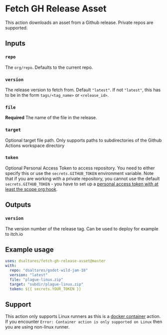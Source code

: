 # Fetch GH Release Asset

This action downloads an asset from a Github release. Private repos are supported.

## Inputs

### `repo`

The `org/repo`. Defaults to the current repo.

### `version`

The release version to fetch from. Default `"latest"`. If not `"latest"`, this has to be in the form `tags/<tag_name>` or `<release_id>`.

### `file`

**Required** The name of the file in the release.

### `target`

Optional target file path. Only supports paths to subdirectories of the Github Actions workspace directory

### `token`

Optional Personal Access Token to access repository. You need to either specify this or use the ``secrets.GITHUB_TOKEN`` environment variable. Note that if you are working with a private repository, you cannot use the default ``secrets.GITHUB_TOKEN`` - you have to set up a [personal access token with at least the scope org:hook](https://github.com/dsaltares/fetch-gh-release-asset/issues/10#issuecomment-668665447).

## Outputs

### `version`

The version number of the release tag. Can be used to deploy for example to itch.io

## Example usage

```yaml
uses: dsaltares/fetch-gh-release-asset@master
with:
  repo: "dsaltares/godot-wild-jam-18"
  version: "latest"
  file: "plague-linux.zip"
  target: "subdir/plague-linux.zip"
  token: ${{ secrets.YOUR_TOKEN }}
```

## Support

This action only supports Linux runners as this is a [docker container](https://docs.github.com/en/actions/creating-actions/about-actions#types-of-actions) action. If you encounter `Error: Container action is only supported on Linux` then you are using non-linux runner.
